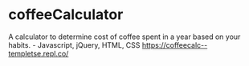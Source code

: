 # coffeeCalculator
A calculator to determine cost of coffee spent in a year based on your habits. - Javascript, jQuery, HTML, CSS
https://coffeecalc--templetse.repl.co/
